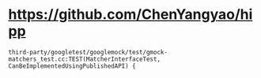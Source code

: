 # https://github.com/ChenYangyao/hipp

```console
third-party/googletest/googlemock/test/gmock-matchers_test.cc:TEST(MatcherInterfaceTest, CanBeImplementedUsingPublishedAPI) {

```
